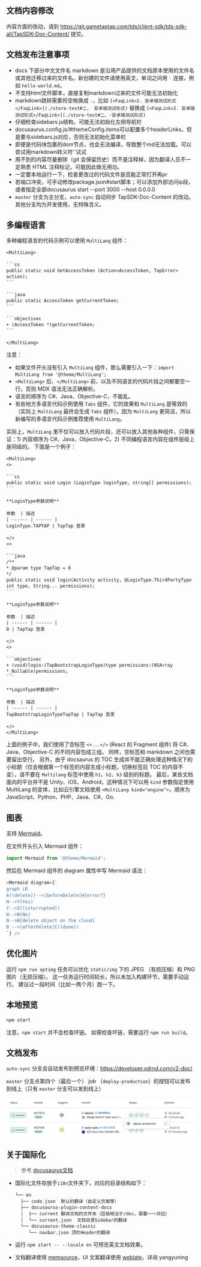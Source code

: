 ## 文档内容修改

内容方面的改动，请到 https://git.gametaptap.com/tds/client-sdk/tds-sdk-all/TapSDK-Doc-Content/ 提交。
## 文档发布注意事项

- docs 下部分中文文件名 markdown 是沿用产品提供的文档原本使用的文件名或其他迁移过来的文件名。新创建的文件请使用英文，单词之间用 `-` 连接，例如 `hello-world.md`。
- 不支持html文件脚本，直接复制markdown过来的文件可能无法初始化
- markdown跳转需要将空格换成 `-`，比如 `[<FaqLink>2. 安卓端测试形式</FaqLink>](./store-test#二、 安卓端测试形式)`
  替换成 `[<FaqLink>2. 安卓端测试形式</FaqLink>](./store-test#二、-安卓端测试形式)`
- 仔细检查sidebars.js结构，可能无法初始化左侧导航栏
- docusaurus.config.js/#themeConfig.items可以配置多个headerLinks，但是要与sidebars.js对应，否则无法初始化菜单栏
- 即便是代码块包裹的dom节点，也会无法编译，导致整个md无法加载。可以尝试用markdown转义符'\'试试
- 用不到的内容尽量删除（git 会保留历史）而不是注释掉，因为翻译人员不一定熟悉 HTML 注释标记，可能因此做无用功。
- 一定要本地运行一下，检查更改过的代码文件是否能正常打开再pr
- 若端口冲突，可手动修改package.json#start脚本；可以添加外部访问ip段，或者指定全部docusaurus start --port 3000 --host 0.0.0.0
- `master` 分支为主分支，`auto-sync` 自动同步 TapSDK-Doc-Content 的改动。其他分支均为开发使用，无特殊含义。

## 多编程语言

多种编程语言的代码示例可以使用 `MultiLang` 组件：

    <MultiLang>

    ```cs
    public static void GetAccessToken (Action<AccessToken, TapError> action);
    ```

    ```java
    public static AccessToken getCurrentToken;
    ```

    ```objectivec
    + (AccessToken *)getCurrentToken;
    ```

    </MultiLang>

注意：

- 如果文件开头没有引入 `MultiLang` 组件，那么需要引入一下：`import MultiLang from '@theme/MultiLang';`
- `<MultiLang>` 后、`</MultiLang>` 前、以及不同语言的代码片段之间都要空一行，否则 MDX 语法无法正确解析。
- 语言的顺序为 C#、Java、Objective-C，不能乱。
- 有些地方多语言代码示例使用 `Tabs` 组件，它的效果和 `MultiLang` 是等效的（实际上 `MultiLang` 最终会生成 `Tabs` 组件）。因为 `MultiLang`
  更简洁，所以新编写的多语言代码示例推荐使用 `MultiLang`。

实际上，`MultiLang` 里不仅可以放入代码片段，还可以放入其他各种组件，只需保证：1) 内容顺序为 C#、Java、Objective-C，2) 不同编程语言内容在组件层级上是同级的。 下面是一个例子：

    <MultiLang>
    <>

    ```cs
    public static void Login (LoginType loginType, string[] permissions);
    ```

    **LoginType参数说明**

    参数  | 描述
    | ------ | ------ |
    LoginType.TAPTAP | TapTap 登录

    </>
    <>

    ```java
    /**
    * @param type TapTap = 0
    */
    public static void login(Activity activity, @LoginType.ThirdPartyType int type, String... permissions);
    ``` 

    **LoginType参数说明**
    
    参数  | 描述
    | ------ | ------ |
    0 | TapTap 登录

    </>
    <>

    ```objectivec
    + (void)login:(TapBootstrapLoginType)type permissions:(NSArray *_Nullable)permissions;
    ```

    **LoginType参数说明**
    
    参数  | 描述
    | ------ | ------ |
    TapBootstrapLoginTypeTapTap | TapTap 登录

    </>
    </MultiLang>

上面的例子中，我们使用了空标签 `<>...</>` (React 的 Fragment 组件) 将 C#、Java、Objective-C 的不同内容包成三组。
同样，空标签和 markdown 之间也需要留出空行。
另外，由于 docsaurus 的 TOC 生成并不能正确处理这种情况下的小标题（仅会根据第一个标签的内容生成小标题，切换标签后 TOC 的内容不变），请不要在 `Multilang` 标签中使用 `h1`、`h2`、`h3` 级别的标题。
最后，某些文档面向的平台并不是 Unity、iOS、Android，这种情况下可以用 `kind` 参数指定使用 MultiLang 的变体，比如云引擎文档使用 `<MultiLang kind="engine">`，顺序为 JavaScript、Python、PHP、Java、C#、Go.

## 图表

支持 [Mermaid](https://mermaid-js.github.io/mermaid/#/)。

在文件开头引入 Mermaid 组件：

```js
import Mermaid from '@theme/Mermaid';
```

然后在 Mermaid 组件的 diagram 属性中写 Mermaid 语法：

```js
<Mermaid diagram={`
graph LR
A((delete))-->|beforeDelete|H{error?}
H-->Y(Yes)
Y-->Z((interrupted))
H-->N(No)
N-->B[delete object on the cloud]
B -->|afterDelete|C((done))
`} />
```

## 优化图片

运行 `npm run optimg` 任务可以优化 `static/img` 下的 JPEG （有损压缩）和 PNG 图片（无损压缩）。
这一任务运行时间较长，所以未加入构建环节，需要手动运行。
建议过一段时间（比如一两个月）跑一下。

## 本地预览

```sh
npm start
```

注意，`npm start` 并不会检查坏链。
如需检查坏链，需要运行 `npm run build`。

## 文档发布

`auto-sync` 分支会自动发布到预览环境：https://developer.xdrnd.com/v2-doc/

`master` 分支点第四个（最后一个） job （`deploy-production`）的按钮可以发布到线上（只有 `master` 分支可以发到线上）

![deploy production](deploy-production.png)

## 关于国际化

> 参考 [docusaurus文档](https://v2.docusaurus.io/docs/i18n/tutorial)

- 国际化文件存放于`i18n`文件夹下，对应的目录结构如下：

    ```
    └── en
      ├── code.json  默认的翻译（自定义页面等）
      ├── docusaurus-plugin-content-docs
      │  ├── current 翻译文档的文件夹（层级相当于/doc，需要一一对应）
      │  └── current.json  文档目录Sidebar的翻译
      └── docusaurus-theme-classic
         └── navbar.json 顶栏Header的翻译
    ```

- 运行 `npm start -- --locale en` 可预览英文文档效果。

- 文档翻译使用 [memsource]，UI 文案翻译使用 [weblate]，详询 yangyuning

[memsource]: https://www.memsource.com/

[weblate]: https://translate.gametaptap.com/projects/taptap-developer/
 

